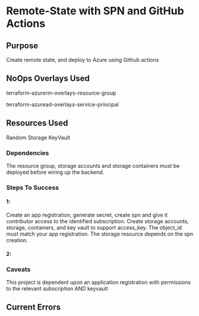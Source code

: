 # **Remote-State with SPN and GitHub Actions**

## Purpose
Create remote state, and deploy to Azure using Github actions

## NoOps Overlays Used

terraform-azurerm-overlays-resource-group

terraform-azuread-overlays-service-principal

## Resources Used

Random
Storage
KeyVault

### Dependencies
The resource group, storage accounts and storage containers must be deployed before wiring up the backend.

### Steps To Success

#### 1:

Create an app registration, generate secret, create spn and give it contributor access to the identified subscription. Create storage accounts, storage, containers, and key vault to support access_key. The object_id must match your app registration. The storage resource depends on the spn creation.

#### 2:



### Caveats
This project is dependent upon an application registration with permissions to the relevant subscription AND keyvault

## Current Errors
